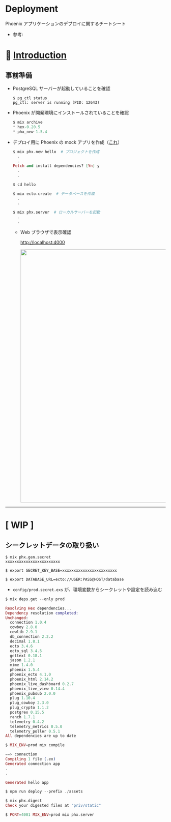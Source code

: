 # Deployment

Phoenix アプリケーションのデプロイに関するチートシート

- 参考:

# :rocket: [Introduction](https://hexdocs.pm/phoenix/deployment.html#content)

## 事前準備

- PostgreSQL サーバーが起動していることを確認

  ```terminal
  $ pg_ctl status
  pg_ctl: server is running (PID: 12643)
  ```

- Phoenix が開発環境にインストールされていることを確認

  ```elixir
  $ mix archive
  * hex-0.20.5
  * phx_new-1.5.4
  ```

- デプロイ用に Phoenix の mock アプリを作成（[これ](https://hexdocs.pm/phoenix/up_and_running.html)）

  ```elixir
  $ mix phx.new hello  # プロジェクトを作成
    .
    .
  Fetch and install dependencies? [Yn] y
    .
    .

  $ cd hello

  $ mix ecto.create  # データベースを作成
    .
    .

  $ mix phx.server  # ローカルサーバーを起動
    .
    .

  ```

  - Web ブラウザで表示確認

    [http://localhost:4000](http://localhost:4000)

    <img width="796" alt="" src="https://user-images.githubusercontent.com/33124627/88469101-4286e680-cf28-11ea-8c1d-d310bb070873.png">

---

# [ WIP ]

## シークレットデータの取り扱い

```
$ mix phx.gen.secret
xxxxxxxxxxxxxxxxxxxxxxxx

$ export SECRET_KEY_BASE=xxxxxxxxxxxxxxxxxxxxxxxx

$ export DATABASE_URL=ecto://USER:PASS@HOST/database
```

- `config/prod.secret.exs` が、環境変数からシークレットや設定を読み込む

```elixir
$ mix deps.get --only prod

Resolving Hex dependencies...
Dependency resolution completed:
Unchanged:
  connection 1.0.4
  cowboy 2.8.0
  cowlib 2.9.1
  db_connection 2.2.2
  decimal 1.8.1
  ecto 3.4.6
  ecto_sql 3.4.5
  gettext 0.18.1
  jason 1.2.1
  mime 1.4.0
  phoenix 1.5.4
  phoenix_ecto 4.1.0
  phoenix_html 2.14.2
  phoenix_live_dashboard 0.2.7
  phoenix_live_view 0.14.4
  phoenix_pubsub 2.0.0
  plug 1.10.4
  plug_cowboy 2.3.0
  plug_crypto 1.1.2
  postgrex 0.15.5
  ranch 1.7.1
  telemetry 0.4.2
  telemetry_metrics 0.5.0
  telemetry_poller 0.5.1
All dependencies are up to date
```

```elixir
$ MIX_ENV=prod mix compile

==> connection
Compiling 1 file (.ex)
Generated connection app
.
.

Generated hello app

```

```elixir
$ npm run deploy --prefix ./assets

$ mix phx.digest
Check your digested files at "priv/static"

```

```elixir
$ PORT=4001 MIX_ENV=prod mix phx.server
```
